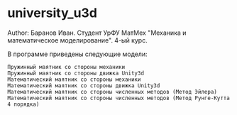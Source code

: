 # university_u3d
Author: Баранов Иван. Студент УрФУ МатМех "Механика и математическое моделирование". 4-ый курс.

В программе приведены следующие модели:

    Пружинный маятник со стороны механики
    Пружинный маятник со стороны движка Unity3d
    Математический маятник со стороны механики
    Математический маятник со стороны движка Unity3d
    Математический маятник со стороны численных методов (Метод Эйлера)
    Математический маятник со стороны численных методов (Метод Рунге-Кутта 4 порядка)

